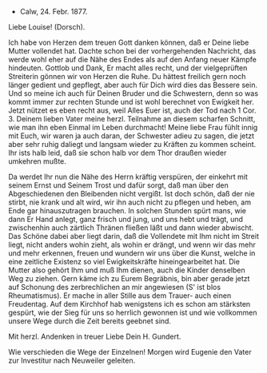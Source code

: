 + Calw, 24. Febr. 1877.

Liebe Louise! (Dorsch).

Ich habe von Herzen dem treuen Gott danken können, daß er Deine liebe Mutter vollendet hat. Dachte schon bei der vorhergehenden Nachricht, das werde wohl eher auf die Nähe des Endes als auf den Anfang neuer Kämpfe hindeuten. Gottlob und Dank, Er macht alles recht, und der vielgeprüften Streiterin gönnen wir von Herzen die Ruhe. Du hättest freilich gern noch länger gedient und gepflegt, aber auch für Dich wird dies das Bessere sein. Und so meine ich auch für Deinen Bruder und die Schwestern, denn so was kommt immer zur rechten Stunde und ist wohl berechnet von Ewigkeit her. Jetzt nützet es eben recht aus, weil Alles Euer ist, auch der Tod nach 1 Cor. 3. 
Deinem lieben Vater meine herzl. Teilnahme an diesem scharfen Schnitt, wie man ihn eben Einmal im Leben durchmacht! Meine liebe Frau fühlt innig mit Euch, wir waren ja auch daran, der Schwester adieu zu sagen, die jetzt aber sehr ruhig daliegt und langsam wieder zu Kräften zu kommen scheint. Ihr ists halb leid, daß sie schon halb vor dem Thor draußen wieder umkehren mußte.

Da werdet Ihr nun die Nähe des Herrn kräftig verspüren, der einkehrt mit seinem Ernst und Seinem Trost und dafür sorgt, daß man über den Abgeschiedenen den Bleibenden nicht vergißt. Ist doch schön, daß der nie stirbt, nie krank und alt wird, wir ihn auch nicht zu pflegen und heben, am Ende gar hinauszutragen brauchen. In solchen Stunden spürt mans, wie dann Er Hand anlegt, ganz frisch und jung, und uns hebt und trägt, und zwischenhin auch zärtlich Thränen fließen läßt und dann wieder abwischt. Das Schöne dabei aber liegt darin, daß die Vollendete mit Ihm nicht im Streit liegt, nicht anders wohin zieht, als wohin er drängt, und wenn wir das mehr und mehr erkennen, freuen und wundern wir uns über die Kunst, welche in eine zeitliche Existenz so viel Ewigkeitskräfte hineingearbeitet hat. Die Mutter also gehört Ihm und muß Ihm dienen, auch die Kinder denselben Weg zu ziehen. 
Gern käme ich zu Eurem Begräbnis, bin aber gerade jetzt auf Schonung des zerbrechlichen an mir angewiesen (S' ist blos Rheumatismus). Er mache in aller Stille aus dem Trauer- auch einen Freudentag. Auf dem Kirchhof hab wenigstens ich es schon am stärksten gespürt, wie der Sieg für uns so herrlich gewonnen ist und wie vollkommen unsere Wege durch die Zeit bereits geebnet sind.

Mit herzl. Andenken in treuer Liebe
 Dein H. Gundert.

Wie verschieden die Wege der Einzelnen! Morgen wird Eugenie den Vater zur Investitur nach Neuweiler geleiten.
